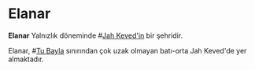 # Elanar

**Elanar** Yalnızlık döneminde #[Jah Keved'in](locations/jah-keved) bir şehridir.

Elanar, #[Tu Bayla](locations/tu-bayla) sınırından çok uzak olmayan batı-orta Jah Keved'de yer almaktadır.
